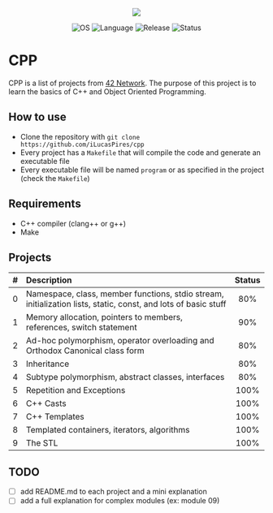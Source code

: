 <p align="center">
    <img src="https://game.42sp.org.br/static/assets/achievements/cppe.png">
</p>

<p align="center">
    <img src="https://img.shields.io/badge/OS-Linux-blue" alt="OS">
    <img src="https://img.shields.io/badge/Language-C%2B%2B-orange.svg" alt="Language">
    <img src="https://img.shields.io/badge/Release-v1.0.0-blue.svg" alt="Release">
    <img src="https://img.shields.io/badge/Status-Completed-brightgreen.svg" alt="Status">
</p>

# CPP
CPP is a list of projects from [42 Network](https://www.42.us.org/). The purpose of this project is to learn the basics of C++ and Object Oriented Programming.

## How to use

- Clone the repository with `git clone https://github.com/iLucasPires/cpp`
- Every project has a `Makefile` that will compile the code and generate an executable file
- Every executable file will be named `program` or as specified in the project (check the `Makefile`)

## Requirements

- C++ compiler (clang++ or g++)
- Make

## Projects

| # | Description                                                        | Status |
| - | :----------------------------------------------------------------- | :----: |
| 0 | Namespace, class, member functions, stdio stream, initialization lists, static, const, and lots of basic stuff | 80% |
| 1 | Memory allocation, pointers to members, references, switch statement | 90% |
| 2 | Ad-hoc polymorphism, operator overloading and Orthodox Canonical class form | 80% |
| 3 | Inheritance                                                        | 80% |
| 4 | Subtype polymorphism, abstract classes, interfaces                | 80% |
| 5 | Repetition and Exceptions                                         | 100% |
| 6 | C++ Casts                                                          | 100% |
| 7 | C++ Templates                                                      | 100% |
| 8 | Templated containers, iterators, algorithms                       | 100% |
| 9 | The STL                                                            | 100% |

## TODO

- [ ] add README.md to each project and a mini explanation
- [ ] add a full explanation for complex modules (ex: module 09)
